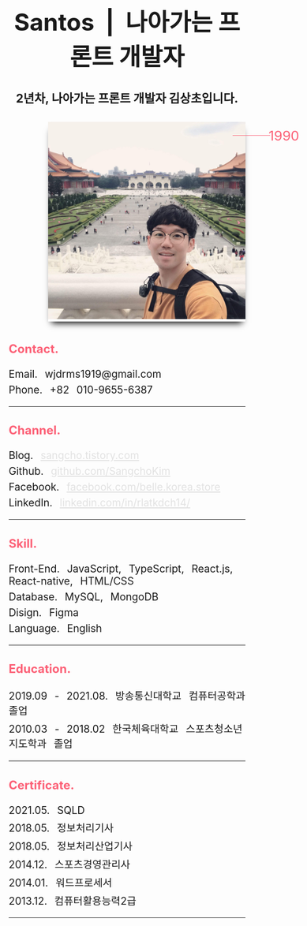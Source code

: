 <style>
.subject-warpper{
    width: 50%;
    margin: 0 auto;
    font-size: 1.5rem;
    position: absolute;
    top: 30vh;
    left: 50%;
    transform: translateX(-50%);
}

.contact-warpper{
    width: 50%;
    margin: 0 auto;
    padding: 15px 0;
}

.intro-wrapper {
    display: flex;
    justify-content: right;
    align-items: center;
}

.subject-warpper .prImage-wrapper{
   position: relative;
   width: 25rem;
   height: auto;
   box-shadow: 0px 10px 13px -7px #000000, 5px 5px 15px 5px rgba(0, 0, 0, 0);
}

.subject-warpper .prImage-wrapper .birth{
   position: absolute;
   top: 12px;
   right: -109px;
   color: #fc6076;
   font-wight: bold;
   font-size: 1.7rem;
}

.subject-warpper .prImage-wrapper::after{
    position: absolute;
    content: '';
    border-bottom: 1px #fc6076 solid;
    top: -49px;
    right: -50px;
    height: 76px;
    width: 76px;
    display: block;
}

.subject-warpper img{
   width: 100%;
   height: 100%;
}


.contact-warpper .title{
   color:  #fc6076;
   font-size: 1.5rem;
}

.contact-warpper div {
    margin-bottom: 7px;
    word-spacing: 9px;
    font-size: 1.3rem;
}

.contact-warpper a {
    color: #dddd;
}

.subject-warpper .mobile{ 
    display: none;
}

.subject-warpper .title{
  
  color: #fc6076; 
  font-size: 1.5rem;
}

.subject-warpper div {
    margin-bottom: 7px;
    word-spacing: 9px;
    font-size: 1.3rem;
}

.subject-warpper a {
    color: #dddd;
}

.empty {
    height: 200vh;
    overflow: hidden;
    display: none;
}

@media screen and (max-width: 1280px) {
    .subject-warpper .mobile {
        display: block;
    } 
    .contact-warpper{
        display: none;
    }

    .empty {
        display: block;
    }
}
</style>

<div class="subject-warpper">
    <h1 align="center">Santos &nbsp;|&nbsp; 나아가는 프론트 개발자</h1>
    <h4 align="center">2년차, 나아가는 프론트 개발자 김상초입니다.</h4>
    <div class="intro-wrapper">
        <div align="center" class="prImage-wrapper">
            <img src="../image/kimsangcho.jpg" alt="kimsangcho" >
            <div class="birth">1990</div>
        </div>
    </div>
    <div class="mobile">
        <h3 class="title">Contact.</h3>
        <div>Email. wjdrms1919@gmail.com</div>
        <div>Phone. +82 010-9655-6387</div>
        <hr>
        <h3 class="title">Channel.</h3>
        <div>Blog. <a href="https://sangcho.tistory.com" target="_blank">sangcho.tistory.com</a></div>
        <div>Github. <a href="https://github.com/SangchoKim" target="_blank">github.com/SangchoKim</a></div>
        <div>Facebook. <a href="https://www.facebook.com/belle.korea.store" target="_blank">facebook.com/belle.korea.store</a></div>
        <div>LinkedIn. <a href="https://www.linkedin.com/in/rlatkdch14/" target="_blank">linkedin.com/in/rlatkdch14/</a></div>
        <hr>
        <h3 class="title">Skill.</h3>
        <div>Front-End. JavaScript, TypeScript, React.js, React-native, HTML/CSS</div>
        <div>Database. MySQL, MongoDB</div>
        <div>Disign. Figma</div>
        <div>Language. English</div>
        <hr>
        <h3 class="title">Education.</h3>
        <div>2019.09 - 2021.08. 방송통신대학교 컴퓨터공학과 졸업</div>
        <div>2010.03 - 2018.02 한국체육대학교 스포츠청소년지도학과 졸업</div>
        <hr>
        <h3 class="title">Certificate.</h3>
        <div>2021.05. SQLD</div>
        <div>2018.05. 정보처리기사</div>
        <div>2018.05. 정보처리산업기사</div>
        <div>2014.12. 스포츠경영관리사</div>
        <div>2014.01. 워드프로세서</div>
        <div>2013.12. 컴퓨터활용능력2급</div>
        <hr>
    </div>
</div>

<div class="empty" ></div> 

<div class="contact-warpper" >
    <h3 class="title">Contact.</h3>
    <div>Email. wjdrms1919@gmail.com</div>
    <div>Phone. +82 010-9655-6387</div>
    <hr>
    <h3 class="title">Channel.</h3>
    <div>Blog. <a href="https://sangcho.tistory.com" target="_blank">sangcho.tistory.com</a></div>
    <div>Github. <a href="https://github.com/SangchoKim" target="_blank">github.com/SangchoKim</a></div>
    <div>Facebook. <a href="https://www.facebook.com/belle.korea.store" target="_blank">facebook.com/belle.korea.store</a></div>
    <div>LinkedIn. <a href="https://www.linkedin.com/in/rlatkdch14/" target="_blank">linkedin.com/in/rlatkdch14/</a></div>
    <hr>
    <h3 class="title">Skill.</h3>
    <div>Front-End. JavaScript, TypeScript, React.js, React-native, HTML/CSS</div>
    <div>Database. MySQL, MongoDB</div>
    <div>Disign. Figma</div>
    <div>Language. English</div>
    <hr>
    <h3 class="title">Education.</h3>
    <div>2019.09 - 2021.08. 방송통신대학교 컴퓨터공학과 졸업</div>
    <div>2010.03 - 2018.02 한국체육대학교 스포츠청소년지도학과 졸업</div>
    <hr>
    <h3 class="title">Certificate.</h3>
    <div>2021.05. SQLD</div>
    <div>2018.05. 정보처리기사</div>
    <div>2018.05. 정보처리산업기사</div>
    <div>2014.12. 스포츠경영관리사</div>
    <div>2014.01. 워드프로세서</div>
    <div>2013.12. 컴퓨터활용능력2급</div>
    <hr>
</div>



